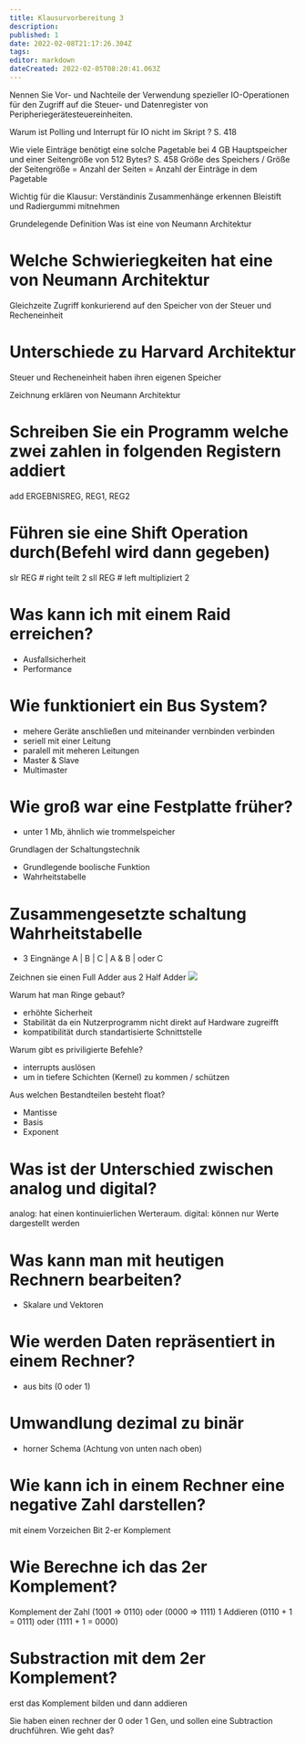 ```yaml
---
title: Klausurvorbereitung 3
description: 
published: 1
date: 2022-02-08T21:17:26.304Z
tags: 
editor: markdown
dateCreated: 2022-02-05T08:20:41.063Z
---
```


Nennen Sie Vor- und Nachteile der Verwendung spezieller IO-Operationen für den 
Zugriff auf die Steuer- und Datenregister von Peripheriegerätesteuereinheiten.

Warum ist Polling und Interrupt für IO nicht im Skript ? S. 418

Wie viele Einträge benötigt eine solche Pagetable bei 4 GB Hauptspeicher und einer Seitengröße von 512 Bytes? S. 458
Größe des Speichers / Größe der Seitengröße = Anzahl der Seiten = Anzahl der Einträge in dem Pagetable

Wichtig für die Klausur:
Verständinis
Zusammenhänge erkennen
Bleistift und Radiergummi mitnehmen

Grundelegende Definition
Was ist eine von Neumann Architektur
# Welche Schwieriegkeiten hat eine von Neumann Architektur
Gleichzeite Zugriff konkurierend auf den Speicher von der Steuer und Recheneinheit

# Unterschiede zu Harvard Architektur
Steuer und Recheneinheit haben ihren eigenen Speicher

Zeichnung erklären von Neumann Architektur

# Schreiben Sie ein Programm welche zwei zahlen in folgenden Registern addiert
add ERGEBNISREG, REG1, REG2

# Führen sie eine Shift Operation durch(Befehl wird dann gegeben)
slr REG # right teilt 2
sll REG # left multipliziert 2

# Was kann ich mit einem Raid erreichen?
- Ausfallsicherheit
- Performance 

# Wie funktioniert ein Bus System?
- mehere Geräte anschließen und miteinander vernbinden verbinden
- seriell mit einer Leitung
- paralell mit meheren Leitungen
- Master & Slave
- Multimaster


# Wie groß war eine Festplatte früher? 
- unter 1 Mb, ähnlich wie trommelspeicher

Grundlagen der Schaltungstechnik
- Grundlegende boolische Funktion 
- Wahrheitstabelle
# Zusammengesetzte schaltung Wahrheitstabelle 
- 3 Eingnänge A | B | C | A & B | oder C

Zeichnen sie einen Full Adder aus 2 Half Adder
<img src="https://circuitverse.org/uploads/project/image_preview/157672/preview_2020-09-10_16_56_39_UTC.jpeg">

Warum hat man Ringe gebaut?
- erhöhte Sicherheit
- Stabilität da ein Nutzerprogramm nicht direkt auf Hardware zugreifft
- kompatibilität durch standartisierte Schnittstelle

Warum gibt es priviligierte Befehle?
- interrupts auslösen
- um in tiefere Schichten (Kernel) zu kommen / schützen

Aus welchen Bestandteilen besteht float?
- Mantisse
- Basis
- Exponent

# Was ist der Unterschied zwischen analog und digital?
analog: hat einen kontinuierlichen Werteraum.
digital: können nur Werte dargestellt werden

# Was kann man mit heutigen Rechnern bearbeiten?
- Skalare und Vektoren

# Wie werden Daten repräsentiert in einem Rechner?
- aus bits (0 oder 1)

# Umwandlung dezimal zu binär
- horner Schema (Achtung von unten nach oben)
# Wie kann ich in einem Rechner eine negative Zahl darstellen?
mit einem Vorzeichen Bit
2-er Komplement

# Wie Berechne ich das 2er Komplement?
Komplement der Zahl (1001 => 0110) oder (0000 => 1111)
1 Addieren (0110 + 1 = 0111) oder (1111 + 1 = 0000)

# Substraction mit dem 2er Komplement?
erst das Komplement bilden und dann addieren


Sie haben einen rechner der 0 oder 1 Gen, und sollen eine Subtraction druchführen. Wie geht das?
